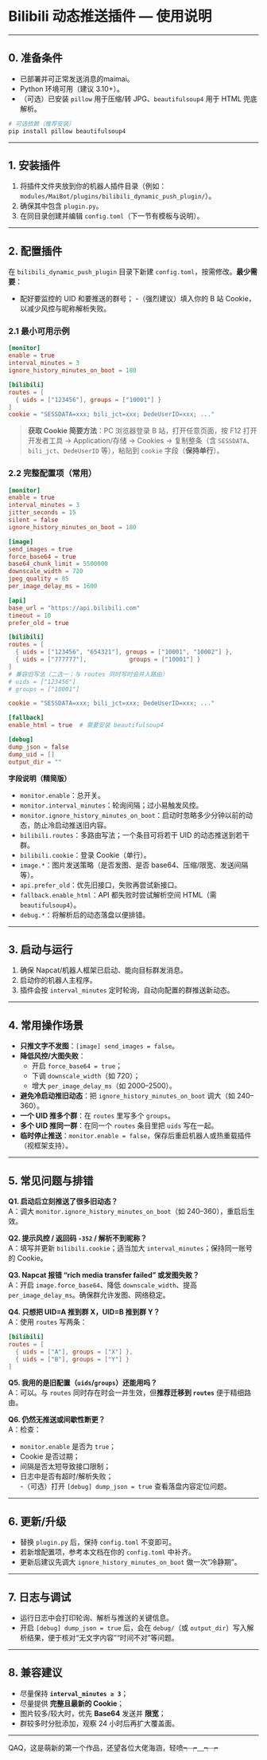 # Bilibili 动态推送插件 — 使用说明

---

## 0. 准备条件

- 已部署并可正常发送消息的maimai。
- Python 环境可用（建议 3.10+）。
- （可选）已安装 `pillow` 用于压缩/转 JPG、`beautifulsoup4` 用于 HTML 兜底解析。

```bash
# 可选依赖（推荐安装）
pip install pillow beautifulsoup4
```

---

## 1. 安装插件

1) 将插件文件夹放到你的机器人插件目录（例如：`modules/MaiBot/plugins/bilibili_dynamic_push_plugin/`）。  
2) 确保其中包含 `plugin.py`。  
3) 在同目录创建并编辑 `config.toml`（下一节有模板与说明）。

---

## 2. 配置插件

在 `bilibili_dynamic_push_plugin` 目录下新建 `config.toml`，按需修改。**最少需要**：
- 配好要监控的 UID 和要推送的群号；
-（强烈建议）填入你的 B 站 Cookie，以减少风控与昵称解析失败。

### 2.1 最小可用示例

```toml
[monitor]
enable = true
interval_minutes = 3
ignore_history_minutes_on_boot = 180

[bilibili]
routes = [
  { uids = ["123456"], groups = ["10001"] }
]
cookie = "SESSDATA=xxx; bili_jct=xxx; DedeUserID=xxx; ..."
```

> **获取 Cookie 简要方法**：PC 浏览器登录 B 站，打开任意页面，按 F12 打开开发者工具 → Application/存储 → Cookies → 复制整条（含 `SESSDATA`、`bili_jct`、`DedeUserID` 等），粘贴到 `cookie` 字段（**保持单行**）。

### 2.2 完整配置项（常用）

```toml
[monitor]
enable = true
interval_minutes = 3
jitter_seconds = 15
silent = false
ignore_history_minutes_on_boot = 180

[image]
send_images = true
force_base64 = true
base64_chunk_limit = 5500000
downscale_width = 720
jpeg_quality = 85
per_image_delay_ms = 1600

[api]
base_url = "https://api.bilibili.com"
timeout = 10
prefer_old = true

[bilibili]
routes = [
  { uids = ["123456", "654321"], groups = ["10001", "10002"] },
  { uids = ["777777"],            groups = ["10001"] }
]
# 兼容旧写法（二选一；与 routes 同时写时会并入路由）
# uids = ["123456"]
# groups = ["10001"]

cookie = "SESSDATA=xxx; bili_jct=xxx; DedeUserID=xxx; ..."

[fallback]
enable_html = true  # 需要安装 beautifulsoup4

[debug]
dump_json = false
dump_uid = []
output_dir = ""
```

**字段说明（精简版）**

- `monitor.enable`：总开关。  
- `monitor.interval_minutes`：轮询间隔；过小易触发风控。  
- `monitor.ignore_history_minutes_on_boot`：启动时忽略多少分钟以前的动态，防止冷启动推送旧内容。  
- `bilibili.routes`：多路由写法；一个条目可将若干 UID 的动态推送到若干群。  
- `bilibili.cookie`：登录 Cookie（单行）。  
- `image.*`：图片发送策略（是否发图、是否 base64、压缩/限宽、发送间隔等）。  
- `api.prefer_old`：优先旧接口，失败再尝试新接口。  
- `fallback.enable_html`：API 都失败时尝试解析空间 HTML（需 `beautifulsoup4`）。  
- `debug.*`：将解析后的动态落盘以便排错。

---

## 3. 启动与运行

1) 确保 Napcat/机器人框架已启动、能向目标群发消息。  
2) 启动你的机器人主程序。  
3) 插件会按 `interval_minutes` 定时轮询，自动向配置的群推送新动态。

---

## 4. 常用操作场景

- **只推文字不发图**：`[image] send_images = false`。  
- **降低风控/大图失败**：  
  - 开启 `force_base64 = true`；  
  - 下调 `downscale_width`（如 720）；  
  - 增大 `per_image_delay_ms`（如 2000–2500）。  
- **避免冷启动推旧动态**：把 `ignore_history_minutes_on_boot` 调大（如 240–360）。  
- **一个 UID 推多个群**：在 `routes` 里写多个 `groups`。  
- **多个 UID 推同一群**：在同一个 `routes` 条目里把 `uids` 写在一起。  
- **临时停止推送**：`monitor.enable = false`，保存后重启机器人或热重载插件（视框架支持）。

---

## 5. 常见问题与排错

**Q1. 启动后立刻推送了很多旧动态？**  
A：调大 `monitor.ignore_history_minutes_on_boot`（如 240–360），重启后生效。

**Q2. 提示风控 / 返回码 `-352` / 解析不到昵称？**  
A：填写并更新 `bilibili.cookie`；适当加大 `interval_minutes`；保持同一账号的 Cookie。

**Q3. Napcat 报错 “rich media transfer failed” 或发图失败？**  
A：开启 `image.force_base64`、降低 `downscale_width`、提高 `per_image_delay_ms`。确保群允许发图、网络稳定。

**Q4. 只想把 UID=A 推到群 X，UID=B 推到群 Y？**  
A：使用 `routes` 写两条：  
```toml
[bilibili]
routes = [
  { uids = ["A"], groups = ["X"] },
  { uids = ["B"], groups = ["Y"] }
]
```

**Q5. 我用的是旧配置（`uids`/`groups`）还能用吗？**  
A：可以。与 `routes` 同时存在时会一并生效，但**推荐迁移到 `routes`** 便于精细路由。

**Q6. 仍然无推送或间歇性断更？**  
A：检查：  
- `monitor.enable` 是否为 `true`；  
- Cookie 是否过期；  
- 间隔是否太短导致接口限制；  
- 日志中是否有超时/解析失败；  
-（可选）打开 `[debug] dump_json = true` 查看落盘内容定位问题。

---

## 6. 更新/升级

- 替换 `plugin.py` 后，保持 `config.toml` 不变即可。  
- 若新增配置项，参考本文档在你的 `config.toml` 中补齐。  
- 更新后建议先调大 `ignore_history_minutes_on_boot` 做一次“冷静期”。

---

## 7. 日志与调试

- 运行日志中会打印轮询、解析与推送的关键信息。  
- 开启 `[debug] dump_json = true` 后，会在 `debug/`（或 `output_dir`）写入解析结果，便于核对“无文字内容”“时间不对”等问题。

---

## 8. 兼容建议

- 尽量保持 **`interval_minutes ≥ 3`**；  
- 尽量提供 **完整且最新的 Cookie**；  
- 图片较多/较大时，优先 **Base64** 发送并 **限宽**；  
- 群较多时分批添加，观察 24 小时后再扩大覆盖面。

---

QAQ，这是萌新的第一个作品，还望各位大佬海涵，轻喷┭┮﹏┭┮
